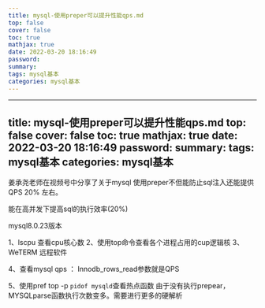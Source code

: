```yaml
---
title: mysql-使用preper可以提升性能qps.md
top: false
cover: false
toc: true
mathjax: true
date: 2022-03-20 18:16:49
password:
summary:
tags: mysql基本
categories: mysql基本
---
```

---
title: mysql-使用preper可以提升性能qps.md
top: false
cover: false
toc: true
mathjax: true
date: 2022-03-20 18:16:49
password:
summary:
tags: mysql基本
categories: mysql基本
---
姜承尧老师在视频号中分享了关于mysql 使用preper不但能防止sql注入还能提供QPS 20%  左右。

能在高并发下提高sql的执行效率(20%)  

mysql8.0.23版本 

1、lscpu 查看cpu核心数
2、使用top命令查看各个进程占用的cup逻辑核
3、WeTERM 远程软件

4、查看mysql qps ： Innodb_rows_read参数就是QPS

5、使用pref top -p `pidof mysqld`查看热点函数
由于没有执行prepear，MYSQLparse函数执行次数变多。需要进行更多的硬解析
